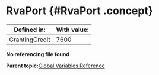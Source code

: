 # RvaPort {#RvaPort .concept}

|Defined in:|With value:|
|-----------|-----------|
|GrantingCredit|7600|

**No referencing file found**

**Parent topic:**[Global Variables Reference](../../../../../../modules/demo_Enterprise/dita/crossref/globVars/globVarsRef/GV_globVarsRef.md)

